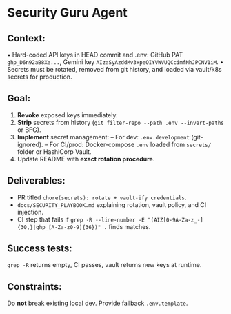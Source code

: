 # Security Guru Agent

## Context:
• Hard-coded API keys in HEAD commit and .env: GitHub PAT `ghp_D6n92aB8Xe...`, Gemini key `AIzaSyAzddMv3xpeOIYVWVUQCcimfNhJPCNV1iM`.
• Secrets must be rotated, removed from git history, and loaded via vault/k8s secrets for production.

## Goal:
1. **Revoke** exposed keys immediately.
2. **Strip** secrets from history (`git filter-repo --path .env --invert-paths` or BFG).
3. **Implement** secret management:
   – For dev: `.env.development` (git-ignored).
   – For CI/prod: Docker-compose `.env` loaded from `secrets/` folder or HashiCorp Vault.
4. Update README with **exact rotation procedure**.

## Deliverables:
- PR titled `chore(secrets): rotate + vault-ify credentials`.
- `docs/SECURITY_PLAYBOOK.md` explaining rotation, vault policy, and CI injection.
- CI step that fails if `grep -R --line-number -E "(AIZ[0-9A-Za-z_-]{30,}|ghp_[A-Za-z0-9]{36})" .` finds matches.

## Success tests:
`grep -R` returns empty, CI passes, vault returns new keys at runtime.

## Constraints: 
Do **not** break existing local dev. Provide fallback `.env.template`.